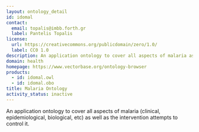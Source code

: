 ```yaml
---
layout: ontology_detail
id: idomal
contact:
  email: topalis@imbb.forth.gr
  label: Pantelis Topalis
license:
  url: https://creativecommons.org/publicdomain/zero/1.0/
  label: CC0 1.0
description: An application ontology to cover all aspects of malaria as well as the intervention attempts to control it.
domain: health
homepage: https://www.vectorbase.org/ontology-browser
products:
  - id: idomal.owl
  - id: idomal.obo
title: Malaria Ontology
activity_status: inactive
---
```


An application ontology to cover all aspects of malaria (clinical, epidemiological, biological, etc) as well as the intervention attempts to control it.
